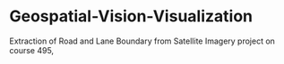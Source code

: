 # Geospatial-Vision-Visualization
Extraction of Road and Lane Boundary from Satellite Imagery project on course 495, 
